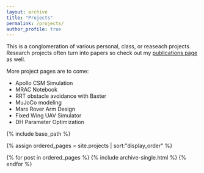 ```yaml
---
layout: archive
title: "Projects"
permalink: /projects/
author_profile: true
---
```



This is a conglomeration of various personal, class, or reaseach projects. Research projects often turn into papers so check out my [publications page](https://curtiscjohnson.github.io/publications/) as well.

More project pages are to come:

  * Apollo CSM Simulation
  * MRAC Notebook
  * RRT obstacle avoidance with Baxter
  * MuJoCo modeling
  * Mars Rover Arm Design
  * Fixed Wing UAV Simulator
  * DH Parameter Optimization

<!-- <nbsp> -->

{% include base_path %}

{% assign ordered_pages = site.projects | sort:"display_order" %}

{% for post in ordered_pages %}
  {% include archive-single.html %}
{% endfor %}
